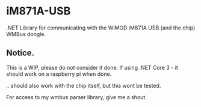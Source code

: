 # iM871A-USB
.NET Library for communicating with the WiMOD iM871A USB (and the chip) WMBus dongle.

## Notice.
This is a WIP, please do not consider it done. If using .NET Core 3 - it should work on a raspberry pi when done.

.. should also work with the chip itself, but this wont be tested.

For access to my wmbus parser library, give me a shout.
